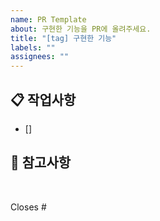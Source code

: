 ```yaml
---
name: PR Template
about: 구현한 기능을 PR에 올려주세요.
title: "[tag] 구현한 기능"
labels: ""
assignees: ""
---
```


## 📋 작업사항

- []

## 🌟 참고사항

<br>

Closes #
